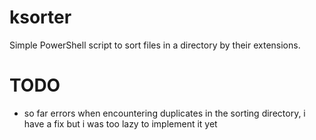 # ksorter
Simple PowerShell script to sort files in a directory by their extensions.

# TODO
- so far errors when encountering duplicates in the sorting directory, i have a fix but i was too lazy to implement it yet

